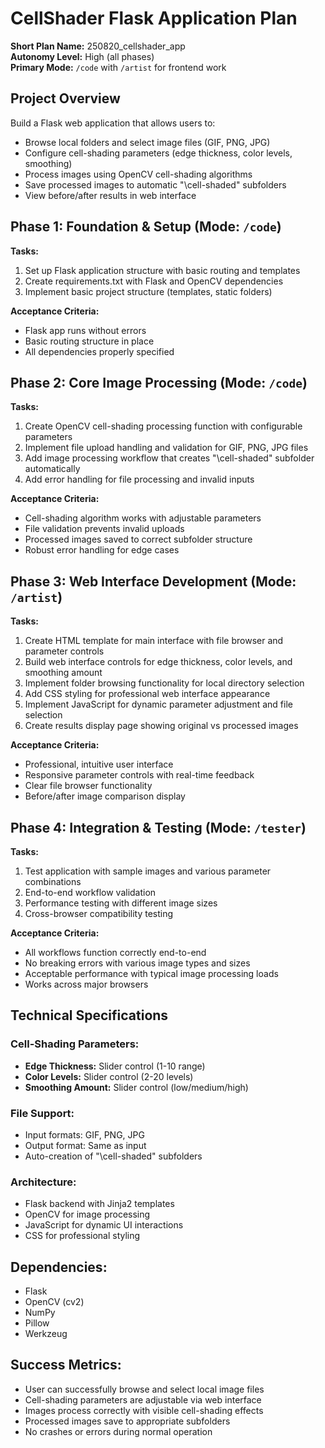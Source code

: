 # CellShader Flask Application Plan

**Short Plan Name:** 250820_cellshader_app  
**Autonomy Level:** High (all phases)  
**Primary Mode:** `/code` with `/artist` for frontend work

## Project Overview

Build a Flask web application that allows users to:
- Browse local folders and select image files (GIF, PNG, JPG)
- Configure cell-shading parameters (edge thickness, color levels, smoothing)
- Process images using OpenCV cell-shading algorithms
- Save processed images to automatic "\cell-shaded" subfolders
- View before/after results in web interface

## Phase 1: Foundation & Setup (Mode: `/code`)
**Tasks:**
1. Set up Flask application structure with basic routing and templates
2. Create requirements.txt with Flask and OpenCV dependencies
3. Implement basic project structure (templates, static folders)

**Acceptance Criteria:**
- Flask app runs without errors
- Basic routing structure in place
- All dependencies properly specified

## Phase 2: Core Image Processing (Mode: `/code`)
**Tasks:**
1. Create OpenCV cell-shading processing function with configurable parameters
2. Implement file upload handling and validation for GIF, PNG, JPG files
3. Add image processing workflow that creates "\cell-shaded" subfolder automatically
4. Add error handling for file processing and invalid inputs

**Acceptance Criteria:**
- Cell-shading algorithm works with adjustable parameters
- File validation prevents invalid uploads
- Processed images saved to correct subfolder structure
- Robust error handling for edge cases

## Phase 3: Web Interface Development (Mode: `/artist`)
**Tasks:**
1. Create HTML template for main interface with file browser and parameter controls
2. Build web interface controls for edge thickness, color levels, and smoothing amount
3. Implement folder browsing functionality for local directory selection
4. Add CSS styling for professional web interface appearance
5. Implement JavaScript for dynamic parameter adjustment and file selection
6. Create results display page showing original vs processed images

**Acceptance Criteria:**
- Professional, intuitive user interface
- Responsive parameter controls with real-time feedback
- Clear file browser functionality
- Before/after image comparison display

## Phase 4: Integration & Testing (Mode: `/tester`)
**Tasks:**
1. Test application with sample images and various parameter combinations
2. End-to-end workflow validation
3. Performance testing with different image sizes
4. Cross-browser compatibility testing

**Acceptance Criteria:**
- All workflows function correctly end-to-end
- No breaking errors with various image types and sizes
- Acceptable performance with typical image processing loads
- Works across major browsers

## Technical Specifications

### Cell-Shading Parameters:
- **Edge Thickness:** Slider control (1-10 range)
- **Color Levels:** Slider control (2-20 levels)  
- **Smoothing Amount:** Slider control (low/medium/high)

### File Support:
- Input formats: GIF, PNG, JPG
- Output format: Same as input
- Auto-creation of "\cell-shaded" subfolders

### Architecture:
- Flask backend with Jinja2 templates
- OpenCV for image processing
- JavaScript for dynamic UI interactions
- CSS for professional styling

## Dependencies:
- Flask
- OpenCV (cv2)
- NumPy
- Pillow
- Werkzeug

## Success Metrics:
- User can successfully browse and select local image files
- Cell-shading parameters are adjustable via web interface
- Images process correctly with visible cell-shading effects
- Processed images save to appropriate subfolders
- No crashes or errors during normal operation